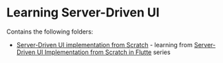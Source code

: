 # Learning Server-Driven UI

Contains the following folders:

- [Server-Driven UI implementation from Scratch](./server-driven-ui-from-scratch) - learning from [Server-Driven UI Implementation from Scratch in Flutte](https://levelup.gitconnected.com/server-driven-ui-implementation-from-scratch-in-flutter-part-1-basics-71364ddd323e) series

